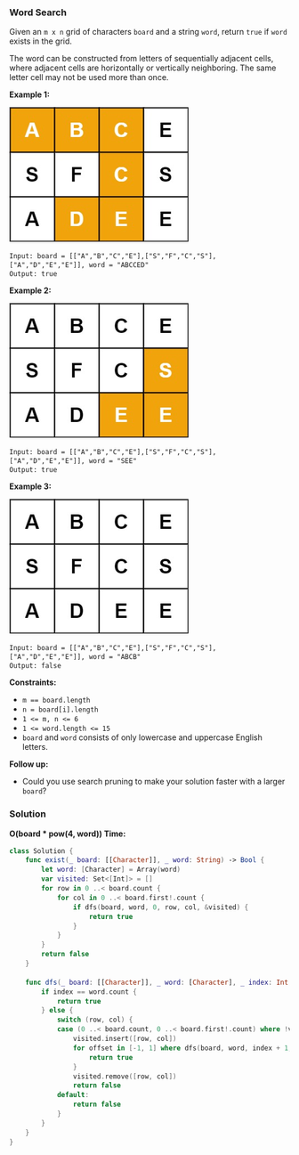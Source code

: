
### Word Search

Given an `m x n` grid of characters `board` and a string `word`, return `true` if `word` exists in the grid.

The word can be constructed from letters of sequentially adjacent cells, where adjacent cells are horizontally or vertically neighboring. The same letter cell may not be used more than once.

__Example 1:__

![question_79-0.jpg](../images/question_79-0.jpg)
```
Input: board = [["A","B","C","E"],["S","F","C","S"],["A","D","E","E"]], word = "ABCCED"
Output: true
```
__Example 2:__

![question_79-1.jpg](../images/question_79-1.jpg)
```
Input: board = [["A","B","C","E"],["S","F","C","S"],["A","D","E","E"]], word = "SEE"
Output: true
```
__Example 3:__

![question_79-2.jpg](../images/question_79-2.jpg)
```
Input: board = [["A","B","C","E"],["S","F","C","S"],["A","D","E","E"]], word = "ABCB"
Output: false
```

__Constraints:__
* `m == board.length`
* `n = board[i].length`
* `1 <= m, n <= 6`
* `1 <= word.length <= 15`
* `board` and `word` consists of only lowercase and uppercase English letters.

__Follow up:__ 
* Could you use search pruning to make your solution faster with a larger `board`?

### Solution
__O(board * pow(4, word)) Time:__
```Swift
class Solution {
    func exist(_ board: [[Character]], _ word: String) -> Bool {
        let word: [Character] = Array(word)
        var visited: Set<[Int]> = []
        for row in 0 ..< board.count {
            for col in 0 ..< board.first!.count {
                if dfs(board, word, 0, row, col, &visited) {
                    return true
                }
            }
        }
        return false
    }

    func dfs(_ board: [[Character]], _ word: [Character], _ index: Int, _ row: Int, _ col: Int, _ visited: inout Set<[Int]>) -> Bool {
        if index == word.count {
            return true
        } else {
            switch (row, col) {
            case (0 ..< board.count, 0 ..< board.first!.count) where !visited.contains([row, col]) && board[row][col] == word[index]:
                visited.insert([row, col])
                for offset in [-1, 1] where dfs(board, word, index + 1, row + offset, col, &visited) || dfs(board, word, index + 1, row, col + offset, &visited) {
                    return true
                }
                visited.remove([row, col])
                return false
            default:
                return false
            }
        }
    }
}
```